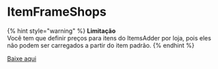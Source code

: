 # ItemFrameShops

{% hint style="warning" %}
**Limitação**  
Você tem que definir preços para itens do ItemsAdder por loja, pois eles não podem ser carregados a partir do item padrão.
{% endhint %}

[Baixe aqui](https://www.spigotmc.org/resources/itemframeshops.4667/)

